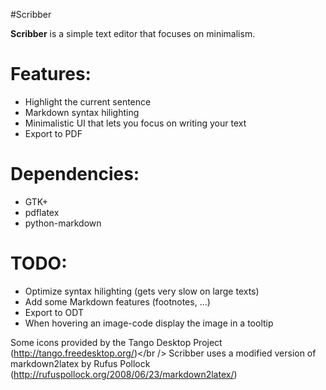 #Scribber

**Scribber** is a simple text editor that focuses on minimalism.

# Features:

* Highlight the current sentence
* Markdown syntax hilighting
* Minimalistic UI that lets you focus on writing your text
* Export to PDF

# Dependencies:

* GTK+
* pdflatex
* python-markdown

# TODO:

* Optimize syntax hilighting (gets very slow on large texts)
* Add some Markdown features (footnotes, ...)
* Export to ODT
* When hovering an image-code display the image in a tooltip


Some icons provided by the Tango Desktop Project (http://tango.freedesktop.org/)</br />
Scribber uses a modified version of markdown2latex by Rufus Pollock (http://rufuspollock.org/2008/06/23/markdown2latex/)
